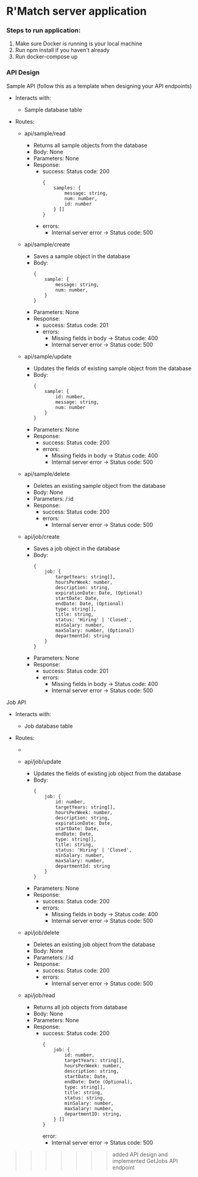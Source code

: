 # R'Match server application

### Steps to run application:

1. Make sure Docker is running is your local machine
2. Run npm install if you haven't already
3. Run docker-compose up

### API Design

Sample API (follow this as a template when designing your API endpoints)

-   Interacts with:

    -   Sample database table

-   Routes:

    -   api/sample/read
        -   Returns all sample objects from the database
        -   Body: None
        -   Parameters: None
        -   Response:
            -   success:
                Status code: 200
                ```
                {
                    samples: {
                        message: string,
                        num: number,
                        id: number
                    } []
                }
                ```
            -   errors:
                -   Internal server error -> Status code: 500
    -   api/sample/create

        -   Saves a sample object in the database
        -   Body:
            ```
            {
                sample: {
                    message: string,
                    num: number,
                }
            }
            ```
        -   Parameters: None
        -   Response:
            -   success:
                Status code: 201
            -   errors:
                -   Missing fields in body -> Status code: 400
                -   Internal server error -> Status code: 500

    -   api/sample/update

        -   Updates the fields of existing sample object from the database
        -   Body:
            ```
            {
                sample: {
                    id: number,
                    message: string,
                    num: number
                }
            }
            ```
        -   Parameters: None
        -   Response:
            -   success:
                Status code: 200
            -   errors:
                -   Missing fields in body -> Status code: 400
                -   Internal server error -> Status code: 500

    -   api/sample/delete
        -   Deletes an existing sample object from the database
        -   Body: None
        -   Parameters: /:id
        -   Response:
            -   success:
                Status code: 200
            -   errors:
                -   Internal server error -> Status code: 500

    -   api/job/create

        -   Saves a job object in the database
        -   Body:
            ```
            {
                job: {
                    targetYears: string[],
                    hoursPerWeek: number,
                    description: string,
                    expirationDate: Date, (Optional)
                    startDate: Date,
                    endDate: Date, (Optional)
                    type: string[],
                    title: string,
                    status: 'Hiring' | 'Closed',
                    minSalary: number,
                    maxSalary: number, (Optional)
                    departmentId: string
                }
            }
            ```
        -   Parameters: None
        -   Response:
            -   success:
                Status code: 201
            -   errors:
                -   Missing fields in body -> Status code: 400
                -   Internal server error -> Status code: 500
         
Job API

-   Interacts with:

    -   Job database table

-   Routes:

    -   
    -   api/job/update

        -   Updates the fields of existing job object from the database
        -   Body:
            ```
            {
                job: {
                    id: number,
                    targetYears: string[],
                    hoursPerWeek: number,
                    description: string,
                    expirationDate: Date,
                    startDate: Date,
                    endDate: Date,
                    type: string[],
                    title: string,
                    status: 'Hiring' | 'Closed',
                    minSalary: number,
                    maxSalary: number,
                    departmentId: string
                }
            }
            ```
        -   Parameters: None
        -   Response:
            -   success:
                Status code: 200
            -   errors:
                -   Missing fields in body -> Status code: 400
                -   Internal server error -> Status code: 500

    -   api/job/delete
        -   Deletes an existing job object from the database
        -   Body: None
        -   Parameters: /:id
        -   Response:
            -   success:
                Status code: 200
            -   errors:
                -   Internal server error -> Status code: 500
                
    -   api/job/read
        -   Returns all job objects from database
        -   Body: None
        -   Parameters: None
        -   Response:
            -   success:
                Status code: 200
                ```
                {
                    job: {
                        id: number,
                        targetYears: string[],
                        hoursPerWeek: number,
                        description: string,
                        startDate: Date,
                        endDate: Date (Optional),
                        type: string[],
                        title: string,
                        status: string,
                        minSalary: number,
                        maxSalary: number,
                        departmentID: string,
                    } []
                }
                ```
                error:
                -   Internal server error -> Status code: 500
>>>>>>> added API design and implemented GetJobs API endpoint
